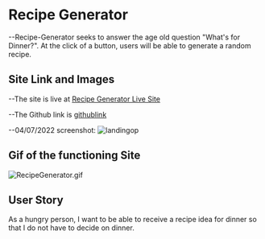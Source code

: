 # Recipe Generator
--Recipe-Generator seeks to answer the age old question "What's for Dinner?".  At the click of a button, users will be able to generate a random recipe.
## Site Link and Images
--The site is live at [Recipe Generator Live Site](https://wmskillas.github.io/Recipe-Generator/)

--The Github link is [githublink](https://github.com/wmskillas/Recipe-Generator)

--04/07/2022 screenshot: ![landingop](./img/updated%20landing%20page.png)

## Gif of the functioning Site
![RecipeGenerator.gif](./img/Recipe-Generator.gif)

## User Story
As a hungry person, I want to be able to receive a recipe idea for dinner so that I do not have to decide on dinner.